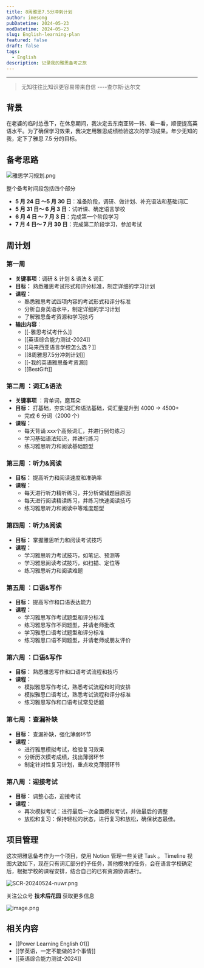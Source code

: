 ```yaml
---
title: 8周雅思7.5分冲刺计划
author: imesong
pubDatetime: 2024-05-23
modDatetime: 2024-05-23
slug: English-learning-plan
featured: false
draft: false
tags:
  - English
description: 记录我的雅思备考之旅
---
```


---

> 无知往往比知识更容易带来自信 ----查尔斯·达尔文

## 背景

在老婆的临时怂恿下，在休息期间，我决定去东南亚转一转、看一看，顺便提高英语水平。为了确保学习效果，我决定用雅思成绩检验这次的学习成果。年少无知的我，定下了雅思 7.5 分的目标。

## 备考思路

![雅思学习规划.png](https://img.imesong.com/file/2ab089ebbf5a0daef1239.png)

整个备考时间段包括四个部分

- **5 月 24 日 ～5 月 30 日**：准备阶段，调研、做计划、补充语法和基础词汇
- **5 月 31 日～ 6 月 3 日**：试听课、确定语言学校
- **6 月 4 日 ～ 7 月 3 日**：完成第一个阶段学习
- **7 月 4 日～ 7 月 30 日**：完成第二阶段学习，参加考试

## 周计划

### 第一周

- **关键事项**：调研 & 计划 & 语法 & 词汇
- **目标：** 熟悉雅思考试形式和评分标准，制定详细的学习计划
- **课程：**
  - 熟悉雅思考试四项内容的考试形式和评分标准
  - 分析自身英语水平，制定详细的学习计划
  - 了解雅思备考资源和学习技巧
- **输出内容**：
  - [[-雅思考试考什么]]
  - [[英语综合能力测试-2024]]
  - [[马来西亚语言学校怎么选？]]
  - [[8周雅思7.5分冲刺计划]]
  - [[-我的英语雅思备考资源]]
  - [[BestGift]]

### 第二周 ：词汇&语法

- **关键事项** ：背单词，磨耳朵
- **目标：** 打基础，夯实词汇和语法基础，词汇量提升到 4000 -> 4500+
  - 完成 6 分词（2000 个）
- **课程：**
  - 每天背诵 xxx个高频词汇，并进行例句练习
  - 学习基础语法知识，并进行练习
  - 练习雅思听力和阅读基础题型

### 第三周 ：听力&阅读

- **目标：** 提高听力和阅读速度和准确率
- **课程：**
  - 每天进行听力精听练习，并分析做错题目原因
  - 每天进行阅读精读练习，并练习快速阅读技巧
  - 练习雅思听力和阅读中等难度题型

### 第四周 ：听力&阅读

- **目标：** 掌握雅思听力和阅读考试技巧
- **课程：**
  - 学习雅思听力考试技巧，如笔记、预测等
  - 学习雅思阅读考试技巧，如扫描、定位等
  - 练习雅思听力和阅读难题

### 第五周 ：口语&写作

- **目标：** 提高写作和口语表达能力
- **课程：**
  - 学习雅思写作考试题型和评分标准
  - 练习雅思写作不同题型，并请老师批改
  - 学习雅思口语考试题型和评分标准
  - 练习雅思口语不同题型，并请老师或朋友评价

### 第六周 ：口语&写作

- **目标：** 熟悉雅思写作和口语考试流程和技巧
- **课程：**
  - 模拟雅思写作考试，熟悉考试流程和时间安排
  - 模拟雅思口语考试，熟悉考试流程和评分标准
  - 练习雅思写作和口语考试常见话题

### 第七周 ：查漏补缺

- **目标：** 查漏补缺，强化薄弱环节
- **课程：**
  - 进行雅思模拟考试，检验复习效果
  - 分析历次模考成绩，找出薄弱环节
  - 制定针对性复习计划，重点攻克薄弱环节

### 第八周 ：迎接考试

- **目标：** 调整心态，迎接考试
- **课程：**
  - 再次模拟考试：进行最后一次全面模拟考试，并做最后的调整
  - 放松和复习：保持轻松的状态，进行复习和放松，确保状态最佳。

## 项目管理

这次把雅思备考作为一个项目，使用 Notion 管理一些关键 Task 。
Timeline 视图大致如下，现在只有词汇部分的子任务，其他模块的任务，会在语言学校确定后，根据学校的课程安排，结合自己的已有资源协调进行。

![SCR-20240524-nuwr.png](https://img.imesong.com/file/61206ac31c83f64b8909a.png)

关注公众号 **技术后花园** 获取更多信息

![image.png](https://img.imesong.com/file/9e0dc4dc2d2acd363d535.png)

## 相关内容

- [[Power Learning English 01]]
- [[学英语，一定不能做的3个事情]]
- [[英语综合能力测试-2024]]
